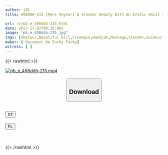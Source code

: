 ```yaml
---
author: j91
title: 498DDH-215 [Mens Voyeur] A Slender Beauty With An Erotic Waist Is Carefully Exposed To Foam. She Carefully Gives A Hand Job To Her Erect Cock, But It Doesn’t Get Settled Easily, So It Ends Up Being A Real Act… -In Charge- Sumire

url: /v/pb_e_498ddh-215.html
date: 2023-11-02T00:15:00Z
image: "pb_e_498ddh-215.jpg"
tags: [Amateur,Beautiful Girl,Creampie,Handjob,Massage,Slender,Swimsuit,Voyeur ]
maker: [ Document De Fucky Fucky]
actress: [ ]
---
```



{{< rawhtml >}}

<div class="video" data-videoid="y2wQ3b9yJaU1PQ4">
    <a href="javascript:;">
        <img src="https://my.j91.asia/v/pb_e_498ddh-215.jpg" width="WIDTH" height="HEIGHT" alt="pb_e_498ddh-215.mp4" loading="lazy">
    </a>
</div>

<script type="text/javascript" src="https://j91.asia/asset/on-demand-st.js"></script>

<br>
  <link rel="stylesheet" href="https://j91.asia/asset/bs5.css">
  
  <center>
  <button class="btn btn-primary" type="button" data-bs-toggle="collapse" data-bs-target=".multi-collapse" aria-expanded="false" aria-controls="multiCollapseExample1 multiCollapseExample2"><h2>Download</h2></button></center>
</p>
<div class="row">
  <div class="col">
    <div class="collapse multi-collapse" id="multiCollapseExample1">
      <div class="card card-body">
	      	      <br>
<div class="buttons">  
<a href="https://streamtape.to/v/y2wQ3b9yJaU1PQ4" target="_blank"><button class="btn-hover color-3"><i class="fa fa-download"></i> ST</button></a></div>
    </div>
  </div>
</div>
  <div class="col">
    <div class="collapse multi-collapse" id="multiCollapseExample2">
      <div class="card card-body">
	      <br>
<div class="buttons">
    <a href="https://filelions.online/f/yatpbcvue9du" target="_blank"><button class="btn-hover color-9"><i class="fa fa-download"></i> FL</button></a></div>
<br><br>
      </div>
    </div>
  </div>
</div>

{{< /rawhtml >}}

